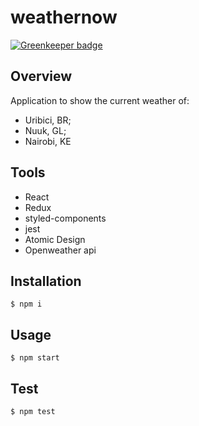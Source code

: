 # weathernow

[![Greenkeeper badge](https://badges.greenkeeper.io/marcelorl/weathernow.svg)](https://greenkeeper.io/)

## Overview

Application to show the current weather of:
 - Uribici, BR;
 - Nuuk, GL;
 - Nairobi, KE
 
## Tools

 - React
 - Redux
 - styled-components
 - jest
 - Atomic Design
 - Openweather api
 
## Installation

```
$ npm i
```
 
## Usage
 
```
$ npm start
```

## Test

```
$ npm test
```
